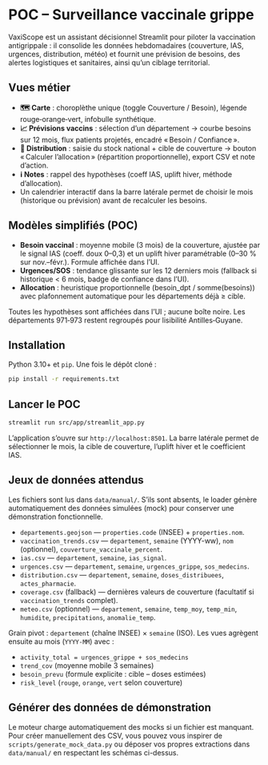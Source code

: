 # POC – Surveillance vaccinale grippe

VaxiScope est un assistant décisionnel Streamlit pour piloter la vaccination antigrippale : il consolide les données hebdomadaires (couverture, IAS, urgences, distribution, météo) et fournit une prévision de besoins, des alertes logistiques et sanitaires, ainsi qu’un ciblage territorial.

## Vues métier
- **🗺️ Carte** : choroplèthe unique (toggle Couverture / Besoin), légende rouge‑orange‑vert, infobulle synthétique.
- **📈 Prévisions vaccins** : sélection d’un département → courbe besoins sur 12 mois, flux patients projetés, encadré « Besoin / Confiance ».
- **🚚 Distribution** : saisie du stock national + cible de couverture → bouton « Calculer l’allocation » (répartition proportionnelle), export CSV et note d’action.
- **ℹ️ Notes** : rappel des hypothèses (coeff IAS, uplift hiver, méthode d’allocation).
- Un calendrier interactif dans la barre latérale permet de choisir le mois (historique ou prévision) avant de recalculer les besoins.

## Modèles simplifiés (POC)
- **Besoin vaccinal** : moyenne mobile (3 mois) de la couverture, ajustée par le signal IAS (coeff. doux 0–0,3) et un uplift hiver paramétrable (0–30 % sur nov.–févr.). Formule affichée dans l’UI.
- **Urgences/SOS** : tendance glissante sur les 12 derniers mois (fallback si historique < 6 mois, badge de confiance dans l’UI).
- **Allocation** : heuristique proportionnelle (besoin_dpt / somme(besoins)) avec plafonnement automatique pour les départements déjà ≥ cible.

Toutes les hypothèses sont affichées dans l’UI ; aucune boîte noire. Les départements 971‑973 restent regroupés pour lisibilité Antilles‑Guyane.

## Installation
Python 3.10+ et `pip`. Une fois le dépôt cloné :

```bash
pip install -r requirements.txt
```

## Lancer le POC

```bash
streamlit run src/app/streamlit_app.py
```

L’application s’ouvre sur `http://localhost:8501`. La barre latérale permet de sélectionner le mois, la cible de couverture, l’uplift hiver et le coefficient IAS.

## Jeux de données attendus

Les fichiers sont lus dans `data/manual/`. S’ils sont absents, le loader génère automatiquement des données simulées (mock) pour conserver une démonstration fonctionnelle.

- `departements.geojson` — `properties.code` (INSEE) + `properties.nom`.
- `vaccination_trends.csv` — `departement`, `semaine` (YYYY-ww), `nom` (optionnel), `couverture_vaccinale_percent`.
- `ias.csv` — `departement`, `semaine`, `ias_signal`.
- `urgences.csv` — `departement`, `semaine`, `urgences_grippe`, `sos_medecins`.
- `distribution.csv` — `departement`, `semaine`, `doses_distribuees`, `actes_pharmacie`.
- `coverage.csv` (fallback) — dernières valeurs de couverture (facultatif si `vaccination_trends` complet).
- `meteo.csv` (optionnel) — `departement`, `semaine`, `temp_moy`, `temp_min`, `humidite`, `precipitations`, `anomalie_temp`.

Grain pivot : `departement` (chaîne INSEE) × `semaine` (ISO). Les vues agrègent ensuite au mois (`YYYY-MM`) avec :

- `activity_total = urgences_grippe + sos_medecins`
- `trend_cov` (moyenne mobile 3 semaines)
- `besoin_prevu` (formule explicite : cible – doses estimées)
- `risk_level` (`rouge`, `orange`, `vert` selon couverture)

## Générer des données de démonstration

Le moteur charge automatiquement des mocks si un fichier est manquant. Pour créer manuellement des CSV, vous pouvez vous inspirer de `scripts/generate_mock_data.py` ou déposer vos propres extractions dans `data/manual/` en respectant les schémas ci-dessus.
